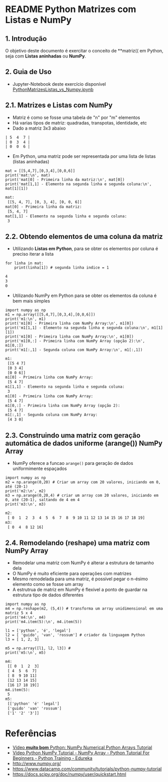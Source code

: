 # README Python Matrizes com Listas e NumPy

## 1. Introdução ##
O objetivo deste documento é exercitar o conceito de **matriz(( em Python, seja com **Listas aninhadas** ou **NumPy**.


## 2. Guia de Uso

* Jupyter-Notebook deste exercício disponível [PythonMatrizesListas_vs_Numpy.ipynb](../src/ipynb/04-PythonNumPy/PythonMatrizesListas_vs_Numpy.ipynb)

## 2.1. Matrizes e Listas com NumPy
* Matriz é como se fosse uma tabela de "n" por "m" elementos
* Há varias tipos de matriz: quadradas, transpotas, identidade, etc
* Dado a matriz 3x3 abaixo

```txt
| 5  4  7 |
| 0  3  4 |
| 0  0  6 |
```

* Em Python, uma matriz pode ser representada por uma lista de listas (listas aninhadas)

```ipynb
mat = [[5,4,7],[0,3,4],[0,0,6]]
print('mat:\n', mat)
print('mat[0] - Primeira linha da matriz:\n', mat[0])
print('mat[1,1] - Elemento na segunda linha e segunda coluna:\n', mat[1][1])
```

```txt
mat:
 [[5, 4, 7], [0, 3, 4], [0, 0, 6]]
mat[0] - Primeira linha da matriz:
 [5, 4, 7]
mat[1,1] - Elemento na segunda linha e segunda coluna:
 3
```


## 2.2. Obtendo elementos de uma coluna da matriz
* Utilizando **Listas em Python**, para se obter os elementos por coluna é preciso iterar a lista

```ipynb
for linha in mat:
    print(linha[1]) # segunda linha indice = 1
```

```txt
4
3
0
```

* Utilizando NumPy em Python para se obter os elementos da coluna é bem mais simples

```ipynb
import numpy as np
m1 = np.array([[5,4,7],[0,3,4],[0,0,6]])
print('m1:\n', m1)
print('m1[0] - Primeira linha com NumPy Array:\n', m1[0])
print('m1[1,1] - Elemento na segunda linha e segunda coluna:\n', m1[1][1])
print('m1[0] - Primeira linha com NumPy Array:\n', m1[0])
print('m1[0,:] - Primeira linha com NumPy Array (opção 2):\n', m1[0,:])
print('m1[:,1] - Segunda coluna com NumPy Array:\n', m1[:,1])
```

```txt
m1:
 [[5 4 7]
 [0 3 4]
 [0 0 6]]
m1[0] - Primeira linha com NumPy Array:
 [5 4 7]
m1[1,1] - Elemento na segunda linha e segunda coluna:
 3
m1[0] - Primeira linha com NumPy Array:
 [5 4 7]
m1[0,:] - Primeira linha com NumPy Array (opção 2):
 [5 4 7]
m1[:,1] - Segunda coluna com NumPy Array:
 [4 3 0]
```


## 2.3. Construindo uma matriz com geração automática de dados uniforme (arange()) NumPy Array

* NumPy oferece a funcao `arange()` para geração de dados uniformimente espaçados

```ipynb
import numpy as np
m2 = np.arange(0,20) # Criar um array com 20 valores, iniciando em 0, até (20-1)
print('m2:\n', m2)
m3 = np.arange(0,20,4) # criar um array com 20 valores, iniciando em 0, até (20-1), saltando de 4 em 4
print('m3:\n', m3)
```

```txt
m2:
 [ 0  1  2  3  4  5  6  7  8  9 10 11 12 13 14 15 16 17 18 19]
m3:
 [ 0  4  8 12 16]
```


## 2.4. Remodelando (reshape) uma matriz com NumPy Array
* Remodelar uma matriz com NumPy é alterar a estrutura de tamanho dela
* O NumPy é muito eficiente para operações com matrizes
* Mesmo remodelada para uma matriz, é possível pegar o n-ésimo elemento como se fosse um array
* A estrutrua de matriz em NumPy é flexível a ponto de guardar na estrutura tipo de dados diferentes

```ipynb
import numpy as np
m4 = np.reshape(m2, (5,4)) # transforma um array unidimensional em uma matriz 5 x 4
print('m4:\n', m4)
print('m4.item(5):\n', m4.item(5))

l1 = ['python', 'é', 'legal']
l2 = [ 'guido', 'van', 'rossum'] # criador da linguagem Python
l3 = [ 1, 2, 3]

m5 = np.array([l1, l2, l3]) #
print('m5:\n', m5)
```

```txt
m4:
 [[ 0  1  2  3]
 [ 4  5  6  7]
 [ 8  9 10 11]
 [12 13 14 15]
 [16 17 18 19]]
m4.item(5):
 5
m5:
 [['python' 'é' 'legal']
 ['guido' 'van' 'rossum']
 ['1' '2' '3']]
```





# Referências

* [Vídeo **muito bom** Python: NumPy Numerical Python Arrays Tutorial](https://www.youtube.com/watch?v=8Mpc9ukltVA&list=PLORrDfZD1hkFD3HcJVoBsQoXf2BmnUt65)
* [Vídeo Python NumPy Tutorial - NumPy Array - Python Tutorial For Beginners - Python Training - Edureka](https://www.youtube.com/watch?v=8JfDAm9y_7s)
* http://www.numpy.org/
* https://www.datacamp.com/community/tutorials/python-numpy-tutorial
* https://docs.scipy.org/doc/numpy/user/quickstart.html